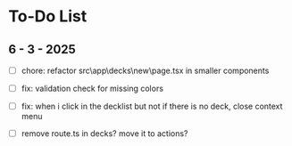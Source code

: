 # To-Do List

## 6 - 3 - 2025

- [ ] chore: refactor src\app\decks\new\page.tsx in smaller components
- [ ] fix: validation check for missing colors
- [ ] fix: when i click in the decklist but not if there is no deck, close context menu
- [ ] remove route.ts in decks? move it to actions?


